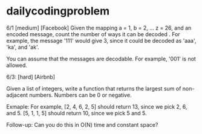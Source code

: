 # dailycodingproblem

6/1 [medium] [Facebook]
Given the mapping a = 1, b = 2, ... z = 26, and an encoded message, count the number of ways it can be decoded
.
For example, the message '111' would give 3, since it could be decoded as 'aaa', 'ka', and 'ak'.

You can assume that the messages are decodable. For example, '001' is not allowed.


6/3: [hard] [Airbnb]

Given a list of integers, write a function that returns the largest sum of non-adjacent numbers. Numbers can be 0 or negative.

Exmaple: For example, [2, 4, 6, 2, 5] should return 13, since we pick 2, 6, and 5. [5, 1, 1, 5] should return 10, since we pick 5 and 5.

Follow-up: Can you do this in O(N) time and constant space?
